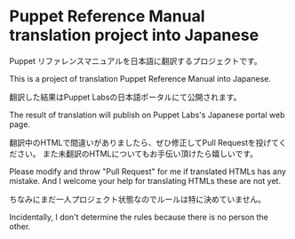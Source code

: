 # Puppet Reference Manual translation project into Japanese

Puppet リファレンスマニュアルを日本語に翻訳するプロジェクトです。

This is a project of translation Puppet Reference Manual into Japanese.

翻訳した結果はPuppet Labsの日本語ポータルにて公開されます。

The result of translation will publish on Puppet Labs's Japanese portal web page.

翻訳中のHTMLで間違いがありましたら、ぜひ修正してPull Requestを投げてください。
また未翻訳のHTMLについてもお手伝い頂けたら嬉しいです。

Please modify and throw "Pull Request" for me if translated HTMLs has any mistake.
And I welcome your help for translating HTMLs these are not yet.

ちなみにまだ一人プロジェクト状態なのでルールは特に決めていません。

Incidentally, I don't determine the rules because there is no person the other.
